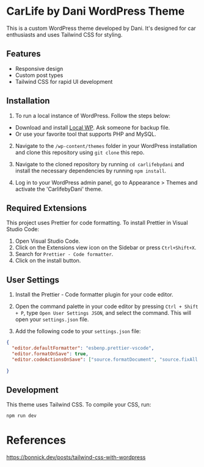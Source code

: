 # CarLife by Dani WordPress Theme

This is a custom WordPress theme developed by Dani. It's designed for car enthusiasts and uses Tailwind CSS for styling.

## Features

-   Responsive design
-   Custom post types
-   Tailwind CSS for rapid UI development

## Installation
1. To run a local instance of WordPress. Follow the steps below:
  - Download and install [Local WP](https://localwp.com/). Ask someone for backup file.
  - Or use your favorite tool that supports PHP and MySQL.

2. Navigate to the `/wp-content/themes` folder in your WordPress installation and clone this repository using `git clone` this repo.

3. Navigate to the cloned repository by running `cd carlifebydani` and install the necessary dependencies by running `npm install`.

4. Log in to your WordPress admin panel, go to Appearance > Themes and activate the 'CarlifebyDani' theme.


## Required Extensions

This project uses Prettier for code formatting. To install Prettier in Visual Studio Code:

1. Open Visual Studio Code.
2. Click on the Extensions view icon on the Sidebar or press `Ctrl+Shift+X`.
3. Search for `Prettier - Code formatter`.
4. Click on the install button.


## User Settings

1. Install the Prettier - Code formatter plugin for your code editor.

2. Open the command palette in your code editor by pressing `Ctrl + Shift + P`, type `Open User Settings JSON`, and select the command. This will open your `settings.json` file.

3. Add the following code to your `settings.json` file:

````json
{
  "editor.defaultFormatter": "esbenp.prettier-vscode",
  "editor.formatOnSave": true,
  "editor.codeActionsOnSave": ["source.formatDocument", "source.fixAll.eslint"],
  
}
````
## Development

This theme uses Tailwind CSS. To compile your CSS, run:

```bash
npm run dev
````

# References
https://bonnick.dev/posts/tailwind-css-with-wordpress
